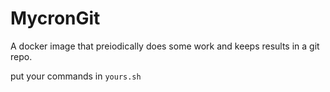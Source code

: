# MycronGit

A docker image that preiodically does some work and keeps results in a git repo.

put your commands in `yours.sh`
